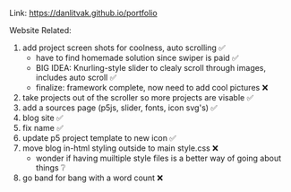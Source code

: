 Link: https://danlitvak.github.io/portfolio

Website Related:
1) add project screen shots for coolness, auto scrolling ✅
    - have to find homemade solution since swiper is paid ✅
    - BIG IDEA: Knurling-style slider to clealy scroll through images, includes auto scroll ✅
    - finalize: framework complete, now need to add cool pictures ❌
2) take projects out of the scroller so more projects are visable ✅
3) add a sources page (p5js, slider, fonts, icon svg's) ✅
4) blog site ✅
5) fix name ✅
6) update p5 project template to new icon ✅
7) move blog in-html styling outside to main style.css ❌
    - wonder if having muiltiple style files is a better way of going about things ❔
8) go band for bang with a word count ❌